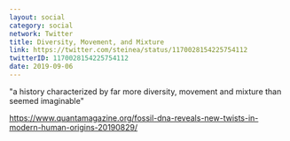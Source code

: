 ```yaml
---
layout: social
category: social
network: Twitter
title: Diversity, Movement, and Mixture
link: https://twitter.com/steinea/status/1170028154225754112
twitterID: 1170028154225754112
date: 2019-09-06
---
```


"a history characterized by far more diversity, movement and mixture than seemed imaginable"

<https://www.quantamagazine.org/fossil-dna-reveals-new-twists-in-modern-human-origins-20190829/>
